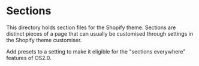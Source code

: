 # Sections

This directory holds section files for the Shopify theme. Sections are distinct pieces of a page that can usually be customised through settings in the Shopify theme customiser.

Add presets to a setting to make it eligible for the "sections everywhere" features of OS2.0.